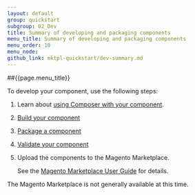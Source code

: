 ```yaml
---
layout: default
group: quickstart
subgroup: 02_Dev
title: Summary of developing and packaging components
menu_title: Summary of developing and packaging components
menu_order: 10
menu_node: 
github_link: mktpl-quickstart/dev-summary.md
---
```


##{{page.menu_title}}

To develop your component, use the following steps:

1.	Learn about <a href="{{ site.gdeurl }}extension-dev-guide/composer-integration.html">using Composer with your component</a>.
2.	<a href="{{ site.gdeurl }}extension-dev-guide/build.html" target="_blank">Build your component</a>
3.	<a href="{{ site.gdeurl }}extension-dev-guide/package_module.html" target="_blank">Package a component</a>
4.	<a href="{{ site.gdeurl }}mktpl-quickstart/dev-test.html">Validate your component</a>
4.	Upload the components to the Magento Marketplace.

	See the <a href="http://docs.magento.com/marketplace/user_guide/getting-started.html" target="_blank">Magento Marketplace User Guide</a> for details.

<div class="bs-callout bs-callout-warning">
    <p>The Magento Marketplace is not generally available at this time. </p>
</div>


